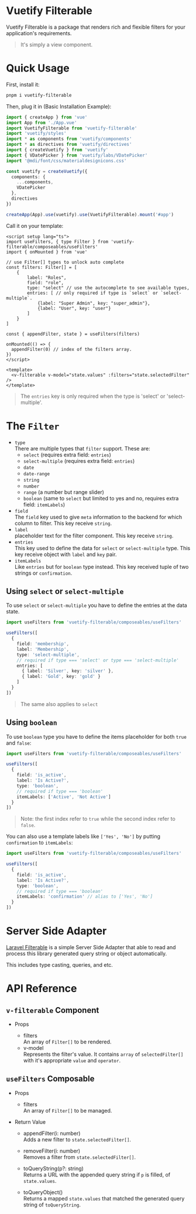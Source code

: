 # Vuetify Filterable

Vuetify Filterable is a package that renders rich and flexible filters for your application's requirements.

> It's simply a view component.

# Quick Usage

First, install it:

```bash
pnpm i vuetify-filterable
```

Then, plug it in (Basic Installation Example):

```typescript
import { createApp } from 'vue'
import App from './App.vue'
import VuetifyFilterable from 'vuetify-filterable'
import 'vuetify/styles'
import * as components from 'vuetify/components'
import * as directives from 'vuetify/directives'
import { createVuetify } from 'vuetify'
import { VDatePicker } from 'vuetify/labs/VDatePicker'
import '@mdi/font/css/materialdesignicons.css'

const vuetify = createVuetify({
  components: {
    ...components,
    VDatePicker
  },
  directives
})

createApp(App).use(vuetify).use(VuetifyFilterable).mount('#app')
```

Call it on your template:

```vue
<script setup lang="ts">
import useFilters, { type Filter } from 'vuetify-filterable/composeables/useFilters'
import { onMounted } from 'vue'

// use Filter[] types to unlock auto complete
const filters: Filter[] = [
    {
        label: "Roles",
        field: "role",
        type: "select" // use the autocomplete to see available types,
        entries: [ // only required if type is `select` or `select-multiple`.
            {label: "Super Admin", key: "super_admin"},
            {label: "User", key: "user"}
        ]
    }
]

const { appendFilter, state } = useFilters(filters)

onMounted(() => {
  appendFilter(0) // index of the filters array.
})
</script>

<template>
  <v-filterable v-model="state.values" :filters="state.selectedFilter" />
</template>
```

> The `entries` key is only required when the type is 'select' or 'select-multiple'.

# The `Filter`

- `type` <br />
  There are multiple types that `filter` support. These are:
  - `select` (requires extra field: `entries`)
  - `select-multiple` (requires extra field: `entries`)
  - `date`
  - `date-range`
  - `string`
  - `number`
  - `range` (a number but range slider)
  - `boolean` (same to `select` but limited to yes and no, requires extra field: `itemLabels`)
- `field` <br />
  The `field` key used to give `meta` information to the backend for which column to filter. This key receive `string`.
- `label` <br />
  placeholder text for the filter component. This key receive `string`.
- `entries` <br />
  This key used to define the data for `select` or `select-multiple` type. This key receive object with `label` and `key` pair.
- `itemLabels` <br />
  Like `entries` but for `boolean` type instead. This key received tuple of two strings or `confirmation`.

## Using `select` or `select-multiple`

To use `select` or `select-multiple` you have to define the entries at the data state.

```typescript
import useFilters from 'vuetify-filterable/composeables/useFilters'

useFilters([
  {
    field: 'membership',
    label: 'Membership',
    type: 'select-multiple',
    // required if type === 'select' or type === 'select-multiple'
    entries: [
      { label: 'Silver', key: 'silver' },
      { label: 'Gold', key: 'gold' }
    ]
  }
])
```

> The same also applies to `select`

## Using `boolean`

To use `boolean` type you have to define the items placeholder for both `true` and `false`:

```typescript
import useFilters from 'vuetify-filterable/composeables/useFilters'

useFilters([
  {
    field: 'is_active',
    label: 'Is Active?',
    type: 'boolean',
    // required if type === 'boolean'
    itemLabels: ['Active', 'Not Active']
  }
])
```

> Note: the first index refer to `true` while the second index refer to `false`.

You can also use a template labels like `['Yes', 'No']` by putting `confirmation` to `itemLabels`:

```typescript
import useFilters from 'vuetify-filterable/composeables/useFilters'

useFilters([
  {
    field: 'is_active',
    label: 'Is Active?',
    type: 'boolean',
    // required if type === 'boolean'
    itemLabels: 'confirmation' // alias to ['Yes', 'No']
  }
])
```

# Server Side Adapter

[Laravel Filterable](https://github.com/albetnov/laravel-filterable) is a simple Server Side Adapter that able to read and process this library generated query string or object automatically.

This includes type casting, queries, and etc.

# API Reference

## `v-filterable` Component

- Props

  - filters <br />
    An array of `Filter[]` to be rendered.
  - v-model <br />
    Represents the filter's value. It contains `array` of `selectedFilter[]` with it's appropriate `value` and `operator`.

## `useFilters` Composable

- Props

  - filters <br />
    An array of `Filter[]` to be managed.

- Return Value

  - appendFilter(i: number) <br />
    Adds a new filter to `state.selectedFilter[]`.

  - removeFilter(i: number) <br />
    Removes a filter from `state.selectedFilter[]`.

  - toQueryString(p?: string) <br />
    Returns a URL with the appended query string if `p` is filled, of `state.values`.
  - toQueryObject() <br />
    Returns a mapped `state.values` that matched the generated query string of `toQueryString`.
